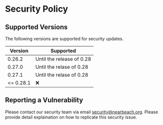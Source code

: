 # Security Policy

## Supported Versions

The following versions are supported for security updates.

| Version | Supported          |
| ------- | ------------------ |
| 0.26.2  | Until the release of 0.28 |
| 0.27.0  | Until the relase of 0.28 |
| 0.27.1  | Until the relase of 0.28 |
| <= 0.28.1 | :x:                |

## Reporting a Vulnerability

Please contact our security team via email security@nearbeach.org. Please provide detail explaination on how to replicate this security issue.
